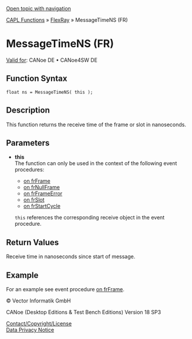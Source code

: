 [Open topic with navigation](../../../../../CANoeDEFamily.htm#Topics/CAPLFunctions/FlexRay/Functions/CAPLfunctionMessageTimeNS.md)

[CAPL Functions](../../CAPLfunctions.md) » [FlexRay](../CAPLfunctionsFlexrayOverview.md) » MessageTimeNS (FR)

# MessageTimeNS (FR)

[Valid for](../../../Shared/FeatureAvailability.md):  CANoe DE • CANoe4SW DE

## Function Syntax

```plaintext
float ns = MessageTimeNS( this );
```

## Description

This function returns the receive time of the frame or slot in nanoseconds.

## Parameters

- **this**  
  The function can only be used in the context of the following event procedures:
  - [on frFrame](../EventProcedures/CAPLfunctionOnFRFrame.md)
  - [on frNullFrame](../EventProcedures/CAPLfunctionOnFRNnullFrame.md)
  - [on frFrameError](../EventProcedures/CAPLfunctionOnFRFrameError.md)
  - [on frSlot](../EventProcedures/CAPLfunctionOnFRSlot.md)
  - [on frStartCycle](../EventProcedures/CAPLfunctionOnFRStartCycle.md)

  `this` references the corresponding receive object in the event procedure.

## Return Values

Receive time in nanoseconds since start of message.

## Example

For an example see event procedure [on frFrame](../EventProcedures/CAPLfunctionOnFRFrame.md).

© Vector Informatik GmbH

CANoe (Desktop Editions & Test Bench Editions) Version 18 SP3

[Contact/Copyright/License](../../../Shared/ContactCopyrightLicense.md)  
[Data Privacy Notice](https://www.vector.com/int/en/company/get-info/privacy-policy/)